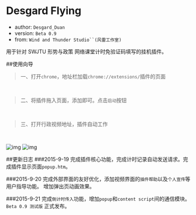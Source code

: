 Desgard Flying
============
+ author: `Desgard_Duan`
+ version: `Beta 0.9`
+ from: `Wind and Thunder Studio``(风雷工作室)`
 

用于针对 SWJTU 形势与政策 网络课堂计时免验证码填写的挂机插件。

##使用向导
> 一、打开`chrome`，地址栏加载`chrome://extensions/`插件的页面
<br />

> 二、将插件拖入页面，添加即可。点击`启动`按钮
<br />

> 三、打开行政视频地址，插件自动工作
<br />

 ![img](http://i3.tietuku.com/b57026140d016747.png "第二步")
 ![img](http://i3.tietuku.com/57c2eab0f23f2ee8.png "第三步")

##更新日志
###2015-9-19
完成插件核心功能，完成计时记录自动发送请求。完成插件显示页面`popup.htm`。

###2015-9-20
完成外部界面的友好优化，添加视频界面的`插件帮助`以及`个人宣传`等用户指导功能。
增加弹出页动画效果。

###2015-9-21
完成`倒计时传入`功能，增加`popup`和`content script`间的通信模块。<br />
`Beta 0.9 测试版` 正式发布。